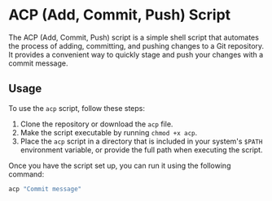 # ACP (Add, Commit, Push) Script

The ACP (Add, Commit, Push) script is a simple shell script that automates the process of adding, committing, and pushing changes to a Git repository. It provides a convenient way to quickly stage and push your changes with a commit message.

## Usage

To use the `acp` script, follow these steps:

1. Clone the repository or download the `acp` file.
2. Make the script executable by running `chmod +x acp`.
3. Place the `acp` script in a directory that is included in your system's `$PATH` environment variable, or provide the full path when executing the script.

Once you have the script set up, you can run it using the following command:

```bash
acp "Commit message"


